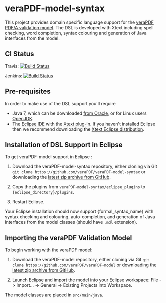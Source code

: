 veraPDF-model-syntax
====================

This project provides domain specific language support for the [veraPDF PDF/A validation model](https://github.com/veraPDF/veraPDF-model). The DSL is developed with Xtext including spell checking, word completion, syntax colouring and generation of Java interfaces from the model.

CI Status
---------

Travis: [![Build Status](https://travis-ci.org/veraPDF/veraPDF-model-syntax.svg?branch=integration)](https://travis-ci.org/veraPDF/veraPDF-model-syntax)

Jenkins: [![Build Status](http://jenkins.opf-labs.org/job/veraPDF-model-syntax-0.8/badge/icon)](http://jenkins.opf-labs.org/job/veraPDF-model-syntax-0.8/)

Pre-requisites
--------------

In order to make use of the DSL support you'll require

 * Java 7, which can be downloaded [from Oracle](http://www.oracle.com/technetwork/java/javase/downloads/index.html), or for Linux users [OpenJDK](http://openjdk.java.net/install/index.html).
 * The [Eclipse IDE](https://eclipse.org/) with the [Xtext plug-in](https://eclipse.org/Xtext/download.html). If you haven't installed Eclipse then we recommend downloading the [Xtext Eclipse distribution](https://eclipse.org/Xtext/download.html).

Installation of DSL Support in Eclipse
--------------------------------------

To get veraPDF-model support in Eclipse :

 1. Download the veraPDF-model-syntax repository, either cloning via Git
 `git clone https://github.com/veraPDF/veraPDF-model-syntax` or downloading the [latest zip archive from GitHub](https://github.com/veraPDF/veraPDF-model-syntax/archive/master.zip).

 2. Copy the plugins from `veraPDF-model-syntax/eclipse_plugins` to `{eclipse_directory}/plugins`.

 3. Restart Eclipse.

Your Eclipse installation should now support {formal_syntax_name} with syntax checking and colouring, auto-completion, and generation of Java interfaces from the model classes (should have `.mdl` extension).

Importing the veraPDF Validation Model
--------------------------------------

To begin working with the veraPDF model:

 1. Download the veraPDF-model repository, either cloning via Git `git clone https://github.com/veraPDF/veraPDF-model` or downloading the [latest zip archive from GitHub](https://github.com/veraPDF/veraPDF-model/archive/master.zip).

 2. Launch Eclipse and import the model into your Eclipse workspace: File -> Import... -> General -> Existing Projects into Workspace.

The model classes are placed in `src/main/java`.
